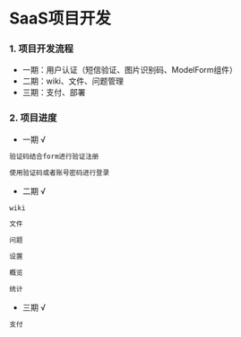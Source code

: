 # SaaS项目开发

### 1. 项目开发流程
- 一期：用户认证（短信验证、图片识别码、ModelForm组件）
- 二期：wiki、文件、问题管理
- 三期：支付、部署

### 2. 项目进度
- 一期 √
```markdown
验证码结合form进行验证注册

使用验证码或者账号密码进行登录
```
- 二期 √
```markdown
wiki

文件

问题

设置

概览

统计
```

- 三期 √
```markdown
支付
```